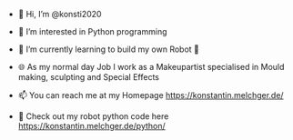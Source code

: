 - 👋 Hi, I’m @konsti2020
- 👀 I’m interested in Python programming
- 🌱 I’m currently learning to build my own Robot 🤖
- 🌐 As my normal day Job I work as a Makeupartist
      specialised in Mould making, sculpting and Special Effects
- 📫 You can reach me at my Homepage https://konstantin.melchger.de/

- 🤖 Check out my robot python code here https://konstantin.melchger.de/python/
